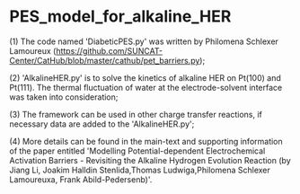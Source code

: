 # PES_model_for_alkaline_HER
(1) The code named 'DiabeticPES.py' was written by Philomena Schlexer Lamoureux (https://github.com/SUNCAT-Center/CatHub/blob/master/cathub/pet_barriers.py);

(2) 'AlkalineHER.py' is to solve the kinetics of alkaline HER on Pt(100) and Pt(111). The thermal fluctuation of water at the electrode-solvent interface was taken into consideration;

(3) The framework can be used in other charge transfer reactions, if necessary data are added to the 'AlkalineHER.py';

(4) More details can be found in the main-text and supporting information of the paper entitled 'Modelling Potential-dependent Electrochemical Activation Barriers - Revisiting the Alkaline Hydrogen Evolution Reaction (by Jiang Li, Joakim Halldin Stenlida,Thomas Ludwiga,Philomena Schlexer Lamoureuxa, Frank Abild-Pedersenb)'.
